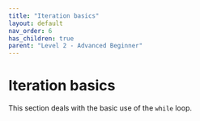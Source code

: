 ```yaml
---
title: "Iteration basics"
layout: default
nav_order: 6
has_children: true
parent: "Level 2 - Advanced Beginner"
---
```


# Iteration basics

This section deals with the basic use of the `while` loop.

